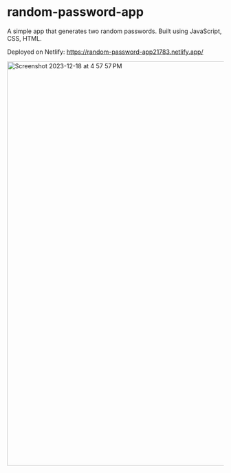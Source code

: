 # random-password-app

A simple app that generates two random passwords. Built using JavaScript, CSS, HTML.

Deployed on Netlify: https://random-password-app21783.netlify.app/ 

<img width="938" alt="Screenshot 2023-12-18 at 4 57 57 PM" src="https://github.com/bwick04/random-password-app/assets/16809586/e0ea9acf-0809-4979-aa73-9093a0257ad3">



